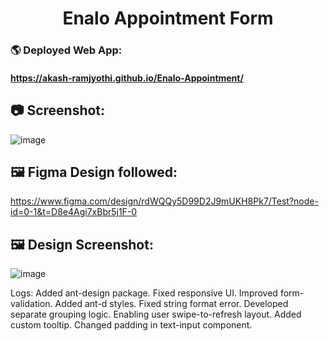 <h1 align="center">Enalo Appointment Form</h1>

### 🌎 Deployed Web App:
#### https://akash-ramjyothi.github.io/Enalo-Appointment/

## 📷 Screenshot:
![image](https://github.com/user-attachments/assets/b8fdf821-efa0-45fa-8653-d60db399c143)

## 🖼️ Figma Design followed:
https://www.figma.com/design/rdWQQy5D99D2J9mUKH8Pk7/Test?node-id=0-1&t=D8e4Agi7xBbr5j1F-0

## 🖼️ Design Screenshot:
![image](https://github.com/user-attachments/assets/5e73038a-c38f-466f-9c50-b77315f55a34)

Logs:
Added ant-design package.
Fixed responsive UI.
Improved form-validation.
Added ant-d styles.
Fixed string format error.
Developed separate grouping logic.
Enabling user swipe-to-refresh layout.
Added custom tooltip.
Changed padding in text-input component.
